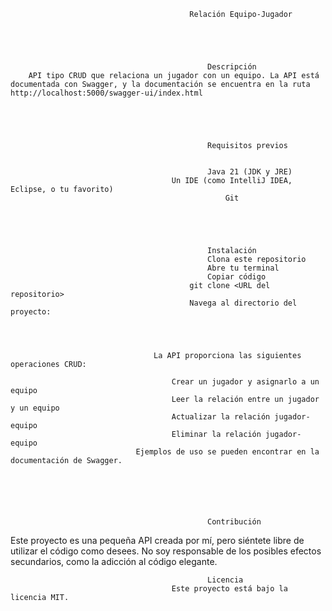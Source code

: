 											Relación Equipo-Jugador




    
												Descripción
		API tipo CRUD que relaciona un jugador con un equipo. La API está documentada con Swagger, y la documentación se encuentra en la ruta http://localhost:5000/swagger-ui/index.html




  
												Requisitos previos


												Java 21 (JDK y JRE)
										Un IDE (como IntelliJ IDEA, Eclipse, o tu favorito)
													Git




      
												Instalación
												Clona este repositorio
												Abre tu terminal
												Copiar código
											git clone <URL del repositorio>
											Navega al directorio del proyecto:




									La API proporciona las siguientes operaciones CRUD:

										Crear un jugador y asignarlo a un equipo
										Leer la relación entre un jugador y un equipo
										Actualizar la relación jugador-equipo
										Eliminar la relación jugador-equipo
								Ejemplos de uso se pueden encontrar en la documentación de Swagger.






												Contribución
Este proyecto es una pequeña API creada por mí, pero siéntete libre de utilizar el código como desees. No soy responsable de los posibles efectos secundarios, como la adicción al código elegante.






												Licencia
										Este proyecto está bajo la licencia MIT. 
